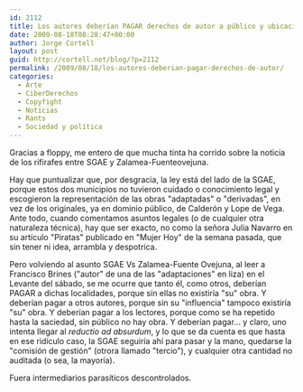 ```yaml
---
id: 2112
title: Los autores deberían PAGAR derechos de autor a público y ubicaciones
date: 2009-08-18T08:28:47+00:00
author: Jorge Cortell
layout: post
guid: http://cortell.net/blog/?p=2112
permalink: /2009/08/18/los-autores-deberian-pagar-derechos-de-autor/
categories:
  - Arte
  - CiberDerechos
  - Copyfight
  - Noticias
  - Rants
  - Sociedad y polí­tica
---
```

Gracias a floppy, me entero de que mucha tinta ha corrido sobre la noticia de los rifirafes entre SGAE y Zalamea-Fuenteovejuna.

Hay que puntualizar que, por desgracia, la ley está del lado de la SGAE, porque estos dos municipios no tuvieron cuidado o conocimiento legal y escogieron la representación de las obras "adaptadas" o "derivadas", en vez de los originales, ya en dominio público, de Calderón y Lope de Vega. Ante todo, cuando comentamos asuntos legales (o de cualquier otra naturaleza técnica), hay que ser exacto, no como la señora Julia Navarro en su artículo "Piratas" publicado en "Mujer Hoy" de la semana pasada, que sin tener ni idea, arrambla y despotrica.

Pero volviendo al asunto SGAE Vs Zalamea-Fuente Ovejuna, al leer a Francisco Brines ("autor" de una de las "adaptaciones" en liza) en el Levante del sábado, se me ocurre que tanto él, como otros, deberían PAGAR a dichas localidades, porque sin ellas no existiría "su" obra. Y deberían pagar a otros autores, porque sin su "influencia" tampoco existiría "su" obra. Y deberían pagar a los lectores, porque como se ha repetido hasta la saciedad, sin público no hay obra. Y deberían pagar... y claro, uno intenta llegar al _reductio ad absurdum_, y lo que se da cuenta es que hasta en ese ridículo caso, la SGAE seguiría ahí para pasar y la mano, quedarse la "comisión de gestión" (otrora llamado "tercio"), y cualquier otra cantidad no auditada (o sea, la mayoría).

Fuera intermediarios parasíticos descontrolados.